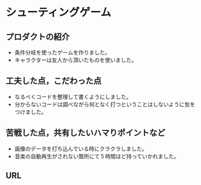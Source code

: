 # シューティングゲーム

## プロダクトの紹介

- 条件分岐を使ったゲームを作りました。
- キャラクターは友人から頂いたものを使いました。

## 工夫した点，こだわった点

- なるべくコードを整理して書くようにしました。
- 分からないコードは調べながら何となく打つということはしないように気をつけました。

## 苦戦した点，共有したいハマりポイントなど

- 画像のデータを打ち込んでいる時にクラクラしました。
- 音楽の自動再生がされない箇所にて５時間ほど持っていかれました。

## URL